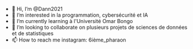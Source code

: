 - 👋 Hi, I’m @Dann2021
- 👀 I’m interested in la programmation, cybersécurité et IA
- 🌱 I’m currently learning  à l'Université Omar Bongo
- 💞️ I’m looking to collaborate on  plusieurs projets de sciences de données et de statistiques
- 📫 How to reach me  instagram: 6ième_pharaon
<!---
Dann2021/Dann2021 is a ✨ special ✨ repository because its `README.md` (this file) appears on your GitHub profile.
You can click the Preview link to take a look at your changes.
--->
